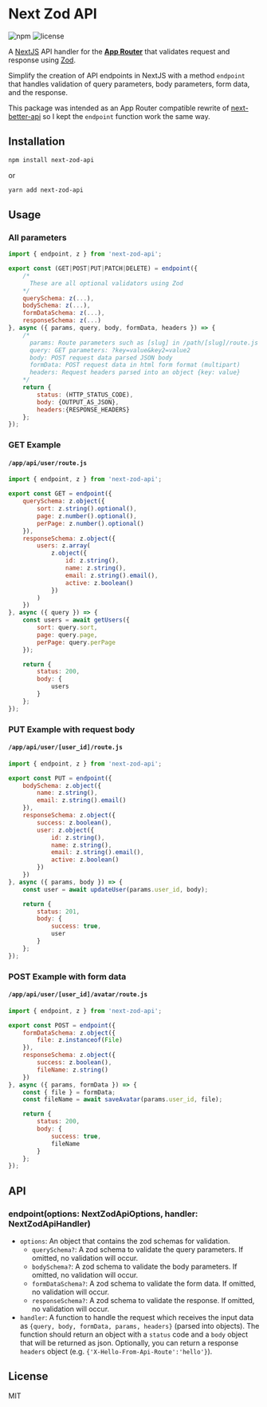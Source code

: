 # Next Zod API

![npm](https://img.shields.io/npm/v/next-zod-api)
![license](https://img.shields.io/npm/l/next-zod-api)

A [NextJS](https://nextjs.org/) API handler for the [**App Router**](https://nextjs.org/docs/app) that validates request and response using [Zod](https://github.com/colinhacks/zod).

Simplify the creation of API endpoints in NextJS with a method `endpoint` that handles validation of query parameters, body parameters, form data, and the response.

This package was intended as an App Router compatible rewrite of [next-better-api](https://github.com/filp/next-better-api/) so I kept the `endpoint` function work the same way.

## Installation

```bash
npm install next-zod-api
```

or

```bash
yarn add next-zod-api
```

## Usage

### All parameters

```js
import { endpoint, z } from 'next-zod-api';

export const (GET|POST|PUT|PATCH|DELETE) = endpoint({
    /* 
      These are all optional validators using Zod
    */
    querySchema: z(...),
    bodySchema: z(...),
    formDataSchema: z(...),
    responseSchema: z(...)
}, async ({ params, query, body, formData, headers }) => {
    /*
      params: Route parameters such as [slug] in /path/[slug]/route.js
      query: GET parameters: ?key=value&key2=value2
      body: POST request data parsed JSON body
      formData: POST request data in html form format (multipart)
      headers: Request headers parsed into an object {key: value}
    */
    return {
        status: (HTTP_STATUS_CODE),
        body: {OUTPUT_AS_JSON},
        headers:{RESPONSE_HEADERS}
    };
});
```

### GET Example

#### **`/app/api/user/route.js`**
```js
import { endpoint, z } from 'next-zod-api';

export const GET = endpoint({
    querySchema: z.object({
        sort: z.string().optional(),
        page: z.number().optional(),
        perPage: z.number().optional()
    }),
    responseSchema: z.object({
        users: z.array(
            z.object({
                id: z.string(),
                name: z.string(),
                email: z.string().email(),
                active: z.boolean()
            })
        )
    })
}, async ({ query }) => {
    const users = await getUsers({
        sort: query.sort,
        page: query.page,
        perPage: query.perPage
    });

    return {
        status: 200,
        body: {
            users
        }
    };
});
```

### PUT Example with request body

#### **`/app/api/user/[user_id]/route.js`**
```js
import { endpoint, z } from 'next-zod-api';

export const PUT = endpoint({
    bodySchema: z.object({
        name: z.string(),
        email: z.string().email()
    }),
    responseSchema: z.object({
        success: z.boolean(),
        user: z.object({
            id: z.string(),
            name: z.string(),
            email: z.string().email(),
            active: z.boolean()
        })
    })
}, async ({ params, body }) => {
    const user = await updateUser(params.user_id, body);

    return {
        status: 201,
        body: {
            success: true,
            user
        }
    };
});
```

### POST Example with form data

#### **`/app/api/user/[user_id]/avatar/route.js`**
```js
import { endpoint, z } from 'next-zod-api';

export const POST = endpoint({
    formDataSchema: z.object({
        file: z.instanceof(File)
    }),
    responseSchema: z.object({
        success: z.boolean(),
        fileName: z.string()
    })
}, async ({ params, formData }) => {
    const { file } = formData;
    const fileName = await saveAvatar(params.user_id, file);

    return {
        status: 200,
        body: {
            success: true,
            fileName
        }
    };
});
```



## API

### endpoint(options: NextZodApiOptions, handler: NextZodApiHandler)

- `options`: An object that contains the zod schemas for validation.
  - `querySchema?`: A zod schema to validate the query parameters. If omitted, no validation will occur.
  - `bodySchema?`: A zod schema to validate the body parameters. If omitted, no validation will occur.
  - `formDataSchema?`: A zod schema to validate the form data. If omitted, no validation will occur.
  - `responseSchema?`: A zod schema to validate the response. If omitted, no validation will occur.
- `handler`: A function to handle the request which receives the input data as `{query, body, formData, params, headers}` (parsed into objects). The function should return an object with a `status` code and a `body` object that will be returned as json. Optionally, you can return a response `headers` object (e.g. `{'X-Hello-From-Api-Route':'hello'}`).



## License

MIT